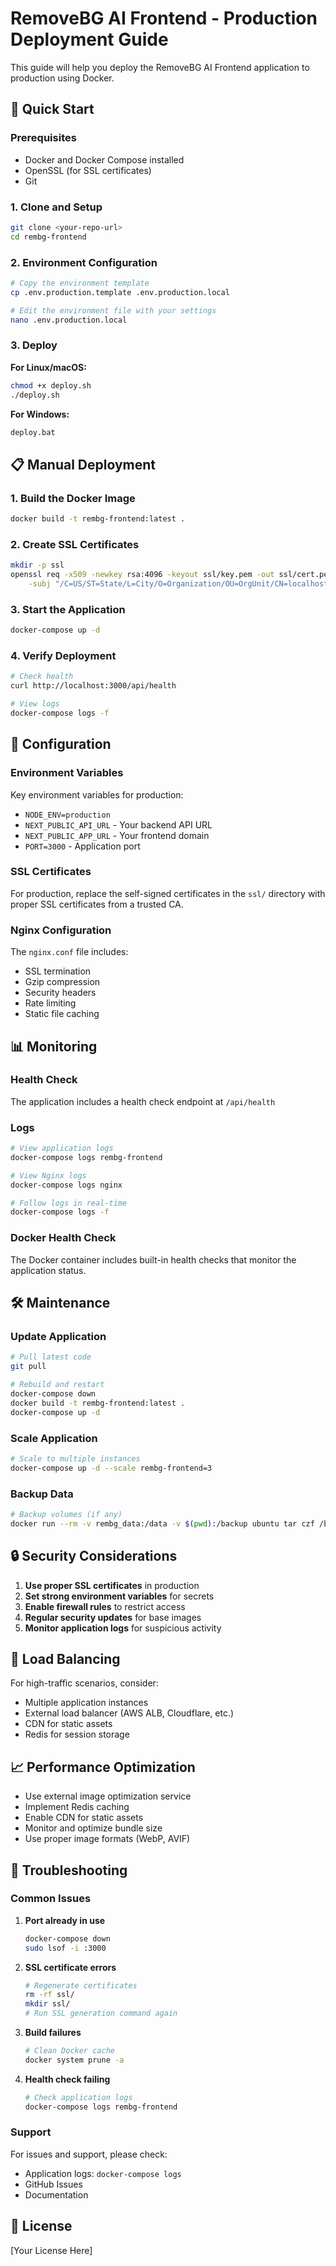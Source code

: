 # RemoveBG AI Frontend - Production Deployment Guide

This guide will help you deploy the RemoveBG AI Frontend application to production using Docker.

## 🚀 Quick Start

### Prerequisites

- Docker and Docker Compose installed
- OpenSSL (for SSL certificates)
- Git

### 1. Clone and Setup

```bash
git clone <your-repo-url>
cd rembg-frontend
```

### 2. Environment Configuration

```bash
# Copy the environment template
cp .env.production.template .env.production.local

# Edit the environment file with your settings
nano .env.production.local
```

### 3. Deploy

**For Linux/macOS:**

```bash
chmod +x deploy.sh
./deploy.sh
```

**For Windows:**

```cmd
deploy.bat
```

## 📋 Manual Deployment

### 1. Build the Docker Image

```bash
docker build -t rembg-frontend:latest .
```

### 2. Create SSL Certificates

```bash
mkdir -p ssl
openssl req -x509 -newkey rsa:4096 -keyout ssl/key.pem -out ssl/cert.pem -days 365 -nodes \
    -subj "/C=US/ST=State/L=City/O=Organization/OU=OrgUnit/CN=localhost"
```

### 3. Start the Application

```bash
docker-compose up -d
```

### 4. Verify Deployment

```bash
# Check health
curl http://localhost:3000/api/health

# View logs
docker-compose logs -f
```

## 🔧 Configuration

### Environment Variables

Key environment variables for production:

- `NODE_ENV=production`
- `NEXT_PUBLIC_API_URL` - Your backend API URL
- `NEXT_PUBLIC_APP_URL` - Your frontend domain
- `PORT=3000` - Application port

### SSL Certificates

For production, replace the self-signed certificates in the `ssl/` directory with proper SSL certificates from a trusted CA.

### Nginx Configuration

The `nginx.conf` file includes:

- SSL termination
- Gzip compression
- Security headers
- Rate limiting
- Static file caching

## 📊 Monitoring

### Health Check

The application includes a health check endpoint at `/api/health`

### Logs

```bash
# View application logs
docker-compose logs rembg-frontend

# View Nginx logs
docker-compose logs nginx

# Follow logs in real-time
docker-compose logs -f
```

### Docker Health Check

The Docker container includes built-in health checks that monitor the application status.

## 🛠️ Maintenance

### Update Application

```bash
# Pull latest code
git pull

# Rebuild and restart
docker-compose down
docker build -t rembg-frontend:latest .
docker-compose up -d
```

### Scale Application

```bash
# Scale to multiple instances
docker-compose up -d --scale rembg-frontend=3
```

### Backup Data

```bash
# Backup volumes (if any)
docker run --rm -v rembg_data:/data -v $(pwd):/backup ubuntu tar czf /backup/backup.tar.gz /data
```

## 🔒 Security Considerations

1. **Use proper SSL certificates** in production
2. **Set strong environment variables** for secrets
3. **Enable firewall rules** to restrict access
4. **Regular security updates** for base images
5. **Monitor application logs** for suspicious activity

## 🚦 Load Balancing

For high-traffic scenarios, consider:

- Multiple application instances
- External load balancer (AWS ALB, Cloudflare, etc.)
- CDN for static assets
- Redis for session storage

## 📈 Performance Optimization

- Use external image optimization service
- Implement Redis caching
- Enable CDN for static assets
- Monitor and optimize bundle size
- Use proper image formats (WebP, AVIF)

## 🐛 Troubleshooting

### Common Issues

1. **Port already in use**

   ```bash
   docker-compose down
   sudo lsof -i :3000
   ```

2. **SSL certificate errors**

   ```bash
   # Regenerate certificates
   rm -rf ssl/
   mkdir ssl/
   # Run SSL generation command again
   ```

3. **Build failures**

   ```bash
   # Clean Docker cache
   docker system prune -a
   ```

4. **Health check failing**
   ```bash
   # Check application logs
   docker-compose logs rembg-frontend
   ```

### Support

For issues and support, please check:

- Application logs: `docker-compose logs`
- GitHub Issues
- Documentation

## 📄 License

[Your License Here]
